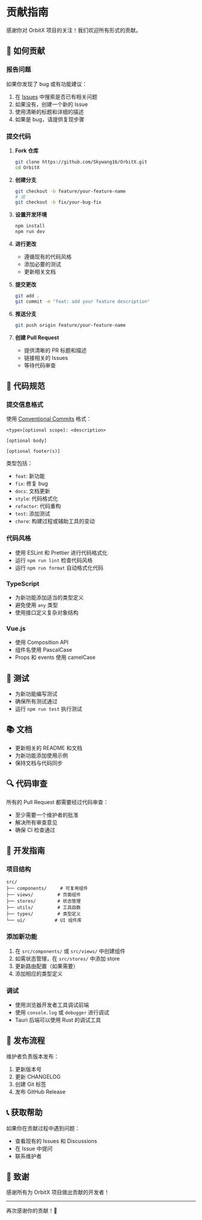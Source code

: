 # 贡献指南

感谢你对 OrbitX 项目的关注！我们欢迎所有形式的贡献。

## 🤝 如何贡献

### 报告问题

如果你发现了 bug 或有功能建议：

1. 在 [Issues](https://github.com/Skywang16/OrbitX/issues) 中搜索是否已有相关问题
2. 如果没有，创建一个新的 Issue
3. 使用清晰的标题和详细的描述
4. 如果是 bug，请提供复现步骤

### 提交代码

1. **Fork 仓库**

   ```bash
   git clone https://github.com/Skywang16/OrbitX.git
   cd OrbitX
   ```

2. **创建分支**

   ```bash
   git checkout -b feature/your-feature-name
   # 或
   git checkout -b fix/your-bug-fix
   ```

3. **设置开发环境**

   ```bash
   npm install
   npm run dev
   ```

4. **进行更改**
   - 遵循现有的代码风格
   - 添加必要的测试
   - 更新相关文档

5. **提交更改**

   ```bash
   git add .
   git commit -m "feat: add your feature description"
   ```

6. **推送分支**

   ```bash
   git push origin feature/your-feature-name
   ```

7. **创建 Pull Request**
   - 提供清晰的 PR 标题和描述
   - 链接相关的 Issues
   - 等待代码审查

## 📝 代码规范

### 提交信息格式

使用 [Conventional Commits](https://www.conventionalcommits.org/) 格式：

```
<type>[optional scope]: <description>

[optional body]

[optional footer(s)]
```

类型包括：

- `feat`: 新功能
- `fix`: 修复 bug
- `docs`: 文档更新
- `style`: 代码格式化
- `refactor`: 代码重构
- `test`: 添加测试
- `chore`: 构建过程或辅助工具的变动

### 代码风格

- 使用 ESLint 和 Prettier 进行代码格式化
- 运行 `npm run lint` 检查代码风格
- 运行 `npm run format` 自动格式化代码

### TypeScript

- 为新功能添加适当的类型定义
- 避免使用 `any` 类型
- 使用接口定义复杂对象结构

### Vue.js

- 使用 Composition API
- 组件名使用 PascalCase
- Props 和 events 使用 camelCase

## 🧪 测试

- 为新功能编写测试
- 确保所有测试通过
- 运行 `npm run test` 执行测试

## 📚 文档

- 更新相关的 README 和文档
- 为新功能添加使用示例
- 保持文档与代码同步

## 🔍 代码审查

所有的 Pull Request 都需要经过代码审查：

- 至少需要一个维护者的批准
- 解决所有审查意见
- 确保 CI 检查通过

## 🎯 开发指南

### 项目结构

```
src/
├── components/     # 可复用组件
├── views/         # 页面组件
├── stores/        # 状态管理
├── utils/         # 工具函数
├── types/         # 类型定义
└── ui/           # UI 组件库
```

### 添加新功能

1. 在 `src/components/` 或 `src/views/` 中创建组件
2. 如需状态管理，在 `src/stores/` 中添加 store
3. 更新路由配置（如果需要）
4. 添加相应的类型定义

### 调试

- 使用浏览器开发者工具调试前端
- 使用 `console.log` 或 `debugger` 进行调试
- Tauri 后端可以使用 Rust 的调试工具

## 🚀 发布流程

维护者负责版本发布：

1. 更新版本号
2. 更新 CHANGELOG
3. 创建 Git 标签
4. 发布 GitHub Release

## 📞 获取帮助

如果你在贡献过程中遇到问题：

- 查看现有的 Issues 和 Discussions
- 在 Issue 中提问
- 联系维护者

## 🙏 致谢

感谢所有为 OrbitX 项目做出贡献的开发者！

---

再次感谢你的贡献！🎉
